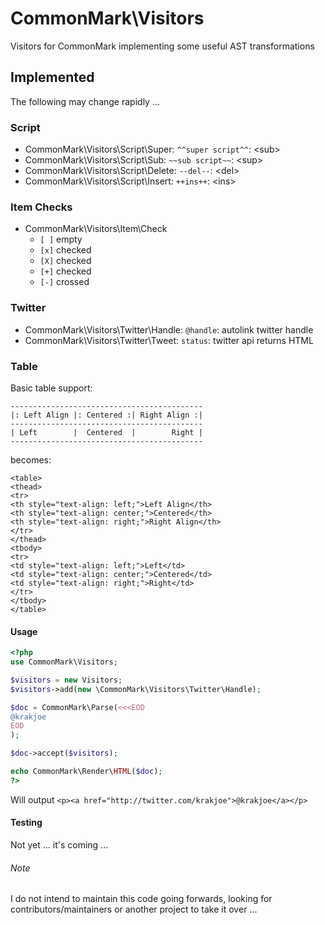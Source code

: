 # CommonMark\Visitors
Visitors for CommonMark implementing some useful AST transformations

## Implemented

The following may change rapidly ...

### Script
  * CommonMark\Visitors\Script\Super:    `^^super script^^`:   &lt;sub&gt;
  * CommonMark\Visitors\Script\Sub:      `~~sub script~~`:     &lt;sup&gt;
  * CommonMark\Visitors\Script\Delete:   `--del--`:            &lt;del&gt;
  * CommonMark\Visitors\Script\Insert:   `++ins++`:            &lt;ins&gt;

### Item Checks
  * CommonMark\Visitors\Item\Check
    * `[ ]` empty
    * `[x]` checked
    * `[X]` checked
    * `[+]` checked
    * `[-]` crossed

### Twitter
  * CommonMark\Visitors\Twitter\Handle:  `@handle`:            autolink twitter handle
  * CommonMark\Visitors\Twitter\Tweet:   `status`:             twitter api returns HTML

### Table

Basic table support:

```
-------------------------------------------
|: Left Align |: Centered :| Right Align :|
-------------------------------------------
| Left        |  Centered  |        Right |
-------------------------------------------
```

becomes:

```
<table>
<thead>
<tr>
<th style="text-align: left;">Left Align</th>
<th style="text-align: center;">Centered</th>
<th style="text-align: right;">Right Align</th>
</tr>
</thead>
<tbody>
<tr>
<td style="text-align: left;">Left</td>
<td style="text-align: center;">Centered</td>
<td style="text-align: right;">Right</td>
</tr>
</tbody>
</table>
```
#### Usage

```php
<?php
use CommonMark\Visitors;

$visitors = new Visitors;
$visitors->add(new \CommonMark\Visitors\Twitter\Handle);

$doc = CommonMark\Parse(<<<EOD
@krakjoe
EOD
);

$doc->accept($visitors);

echo CommonMark\Render\HTML($doc);
?>
```

Will output `<p><a href="http://twitter.com/krakjoe">@krakjoe</a></p>`

#### Testing

Not yet ... it's coming ...

###### Note

I do not intend to maintain this code going forwards, looking for contributors/maintainers or another project to take it over ...
